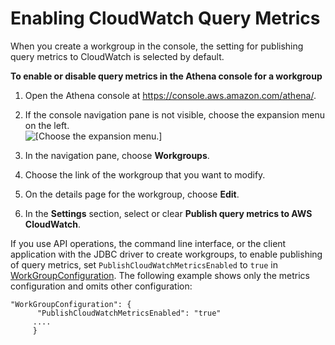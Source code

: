 # Enabling CloudWatch Query Metrics<a name="athena-cloudwatch-metrics-enable"></a>

When you create a workgroup in the console, the setting for publishing query metrics to CloudWatch is selected by default\.

**To enable or disable query metrics in the Athena console for a workgroup**

1. Open the Athena console at [https://console\.aws\.amazon\.com/athena/](https://console.aws.amazon.com/athena/home)\.

1. If the console navigation pane is not visible, choose the expansion menu on the left\.  
![\[Choose the expansion menu.\]](http://docs.aws.amazon.com/athena/latest/ug/images/polaris-nav-pane-expansion.png)

1. In the navigation pane, choose **Workgroups**\.

1. Choose the link of the workgroup that you want to modify\.

1. On the details page for the workgroup, choose **Edit**\.

1. In the **Settings** section, select or clear **Publish query metrics to AWS CloudWatch**\.

If you use API operations, the command line interface, or the client application with the JDBC driver to create workgroups, to enable publishing of query metrics, set `PublishCloudWatchMetricsEnabled` to `true` in [WorkGroupConfiguration](https://docs.aws.amazon.com/athena/latest/APIReference/API_WorkGroupConfiguration.html)\. The following example shows only the metrics configuration and omits other configuration:

```
"WorkGroupConfiguration": { 
      "PublishCloudWatchMetricsEnabled": "true"
     ....
     }
```